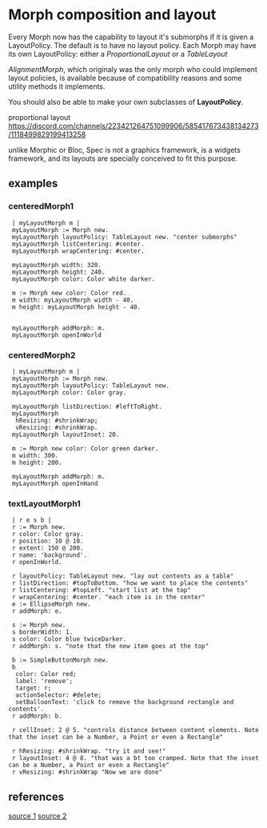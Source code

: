 # Morph composition and layout

Every Morph now has the capability to layout it's submorphs if it is given a LayoutPolicy. The default is to have no layout policy. Each Morph may have its own LayoutPolicy: either a *ProportionalLayout* or a *TableLayout*

*AlignmentMorph*, which originaly was the only morph who could implement layout policies, is  available because of compatibility reasons and some utility methods it implements.

You should also be able to make your own subclasses of **LayoutPolicy**.


proportional layout
https://discord.com/channels/223421264751099906/585417673438134273/1118499829199413258

 unlike Morphic or Bloc, Spec is not a graphics framework, is a widgets framework, and its layouts are specially conceived to fit this purpose.

## examples

### centeredMorph1

```smalltalk
 | myLayoutMorph m |
 myLayoutMorph := Morph new.
 myLayoutMorph layoutPolicy: TableLayout new. "center submorphs"
 myLayoutMorph listCentering: #center.
 myLayoutMorph wrapCentering: #center.

 myLayoutMorph width: 320.
 myLayoutMorph height: 240.
 myLayoutMorph color: Color white darker.

 m := Morph new color: Color red.
 m width: myLayoutMorph width - 40.
 m height: myLayoutMorph height - 40.


 myLayoutMorph addMorph: m.
 myLayoutMorph openInWorld
```

### centeredMorph2

```smalltalk
 | myLayoutMorph m |
 myLayoutMorph := Morph new.
 myLayoutMorph layoutPolicy: TableLayout new.
 myLayoutMorph color: Color gray.

 myLayoutMorph listDirection: #leftToRight.
 myLayoutMorph
  hResizing: #shrinkWrap;
  vResizing: #shrinkWrap.
 myLayoutMorph layoutInset: 20.

 m := Morph new color: Color green darker.
 m width: 300.
 m height: 200.

 myLayoutMorph addMorph: m.
 myLayoutMorph openInHand
```

### textLayoutMorph1

```smalltalk
 | r e s b |
 r := Morph new.
 r color: Color gray.
 r position: 10 @ 10.
 r extent: 150 @ 200.
 r name: 'background'.
 r openInWorld.

 r layoutPolicy: TableLayout new. "lay out contents as a table"
 r listDirection: #topToBottom. "how we want to place the contents"
 r listCentering: #topLeft. "start list at the top"
 r wrapCentering: #center. "each item is in the center"
 e := EllipseMorph new.
 r addMorph: e.

 s := Morph new.
 s borderWidth: 1.
 s color: Color blue twiceDarker.
 r addMorph: s. "note that the new item goes at the top"

 b := SimpleButtonMorph new.
 b
  color: Color red;
  label: 'remove';
  target: r;
  actionSelector: #delete;
  setBalloonText: 'click to remove the background rectangle and contents'.
 r addMorph: b.

 r cellInset: 2 @ 5. "controls distance between content elements. Note that the inset can be a Number, a Point or even a Rectangle"

 r hResizing: #shrinkWrap. "try it and see!"
 r layoutInset: 4 @ 8. "that was a bt too cramped. Note that the inset can be a Number, a Point or even a Rectangle"
 r vResizing: #shrinkWrap "Now we are done"
```

## references

[source 1](https://wiki.squeak.org/squeak/2141)
[source 2](https://wiki.squeak.org/squeak/2765)
